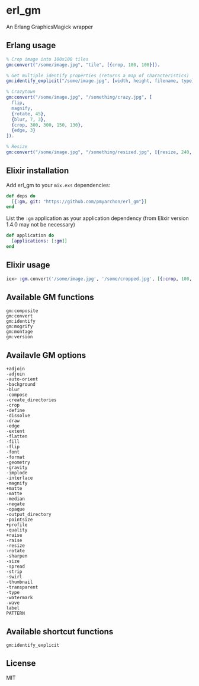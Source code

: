 # erl_gm

An Erlang GraphicsMagick wrapper

## Erlang usage

```erlang
% Crop image into 100x100 tiles
gm:convert("/some/image.jpg", "tile", [{crop, 100, 100}]).

% Get multiple identify properties (returns a map of characteristics)
gm:identify_explicit("/some/image.jpg", [width, height, filename, type]).

% Crazytown
gm:convert("/some/image.jpg", "/something/crazy.jpg", [
  flip,
  magnify,
  {rotate, 45},
  {blur, 7, 3},
  {crop, 300, 300, 150, 130},
  {edge, 3}
]).

% Resize
gm:convert("/some/image.jpg", "/something/resized.jpg", [{resize, 240, 240}]).
```

## Elixir installation

Add erl_gm to your `mix.exs` dependencies:

```elixir
def deps do
  [{:gm, git: "https://github.com/pmyarchon/erl_gm"}]
end
```

List the `:gm` application as your application dependency (from Elixir version 1.4.0 may not be necessary)

```elixir
def application do
  [applications: [:gm]]
end
```

## Elixir usage

```elixir
iex> :gm.convert('/some/image.jpg', '/some/cropped.jpg', [{:crop, 100, 100}])
```

## Available GM functions

```
gm:composite
gm:convert
gm:identify
gm:mogrify
gm:montage
gm:version
```

## Availavle GM options

```
+adjoin
-adjoin
-auto-orient
-background
-blur
-compose
-create_directories
-crop
-define
-dissolve
-draw
-edge
-extent
-flatten
-fill
-flip
-font
-format
-geometry
-gravity
-implode
-interlace
-magnify
+matte
-matte
-median
-negate
-opaque
-output_directory
-pointsize
+profile
-quality
+raise
-raise
-resize
-rotate
-sharpen
-size
-spread
-strip
-swirl
-thumbnail
-transparent
-type
-watermark
-wave
label
PATTERN
```

## Available shortcut functions

```
gm:identify_explicit
```

## License

MIT
